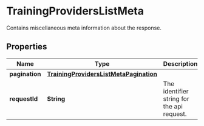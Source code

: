 

# TrainingProvidersListMeta

Contains miscellaneous meta information about the response.

## Properties

| Name | Type | Description | Notes |
|------------ | ------------- | ------------- | -------------|
|**pagination** | [**TrainingProvidersListMetaPagination**](TrainingProvidersListMetaPagination.md) |  |  [optional] |
|**requestId** | **String** | The identifier string for the api request. |  [optional] |



